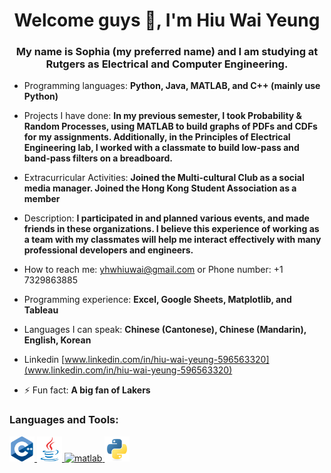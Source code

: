 <h1 align="center">Welcome guys 👋, I'm Hiu Wai Yeung</h1>
<h3 align="center">My name is Sophia (my preferred name) and I am studying at Rutgers as Electrical and Computer Engineering.</h3>

- Programming languages: **Python, Java, MATLAB, and C++ (mainly use Python)**

- Projects I have done: **In my previous semester, I took Probability & Random Processes, using MATLAB to build graphs of PDFs and CDFs for my assignments. Additionally, in the Principles of Electrical Engineering lab, I worked with a classmate to build low-pass and band-pass filters on a breadboard.**

- Extracurricular Activities: **Joined the Multi-cultural Club as a social media manager. Joined the Hong Kong Student Association as a member**

- Description: **I participated in and planned various events, and made friends in these organizations. I believe this experience of working as a team with my classmates will help me interact effectively with many professional developers and engineers.**

- How to reach me: [yhwhiuwai@gmail.com](yhwhiuwai@gmail.com) or Phone number: +1 7329863885

- Programming experience: **Excel, Google Sheets, Matplotlib, and Tableau**

- Languages I can speak: **Chinese (Cantonese), Chinese (Mandarin), English, Korean**

- Linkedin [www.linkedin.com/in/hiu-wai-yeung-596563320](www.linkedin.com/in/hiu-wai-yeung-596563320)

- ⚡ Fun fact: **A big fan of Lakers**

<h3 align="left">Languages and Tools:</h3>
<p align="left"> <a href="https://www.w3schools.com/cpp/" target="_blank" rel="noreferrer"> <img src="https://raw.githubusercontent.com/devicons/devicon/master/icons/cplusplus/cplusplus-original.svg" alt="cplusplus" width="40" height="40"/> </a> <a href="https://www.java.com" target="_blank" rel="noreferrer"> <img src="https://raw.githubusercontent.com/devicons/devicon/master/icons/java/java-original.svg" alt="java" width="40" height="40"/> </a> <a href="https://www.mathworks.com/" target="_blank" rel="noreferrer"> <img src="https://upload.wikimedia.org/wikipedia/commons/2/21/Matlab_Logo.png" alt="matlab" width="40" height="40"/> </a> <a href="https://www.python.org" target="_blank" rel="noreferrer"> <img src="https://raw.githubusercontent.com/devicons/devicon/master/icons/python/python-original.svg" alt="python" width="40" height="40"/> </a> </p>
